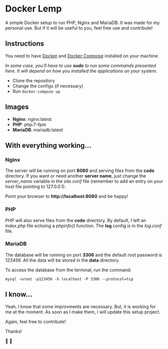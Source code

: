 # Docker Lemp

A simple Docker setup to run PHP, Nginx and MariaDB. It was made for my personal use. But if it will be useful to you, feel free use and contribute!

## Instructions

You need to have [Docker](https://www.docker.com/) and [Docker Compose](https://docs.docker.com/compose/) installed on your machine.

*In some case, you'll have to use **sudo** to run some commands presented here. It will depend on how you installed the applications on your system.*

* Clone the repository
* Change the configs (if necessary)
* Run ```docker-compose up```

## Images

* **Nginx**: nginx:latest
* **PHP**: php:7-fpm
* **MariaDB**: mariadb:latest

## With everything working...

### Nginx

The server will be running on port **8080** and serving files from the **code** directory. If you want or need another **server name**, just change the *server_name* variable in the *site.conf* file (remember to add an entry on your host file pointing to 127.0.0.1).

Point your browser to **http://localhost:8080** and be happy!

### PHP

PHP will also serve files from the **code** directory. By default, I left an *index.php* file echoing a *phpinfo()* function. The **log** config is in the *log.conf* file.

### MariaDB

The database will be running on port **3306** and the default root password is *123456*. All the data will be stored in the **data** directory.

To access the database from the terminal, run the command:

```mysql -uroot -p123456 -h localhost -P 3306 --protocol=tcp```

## I know...

Yeah, I know that some improvments are necessary. But, it is working for me at the moment. As soon as I make them, I will update this setup project.

Again, feel free to contribute!

Thanks!

💙 🤟

